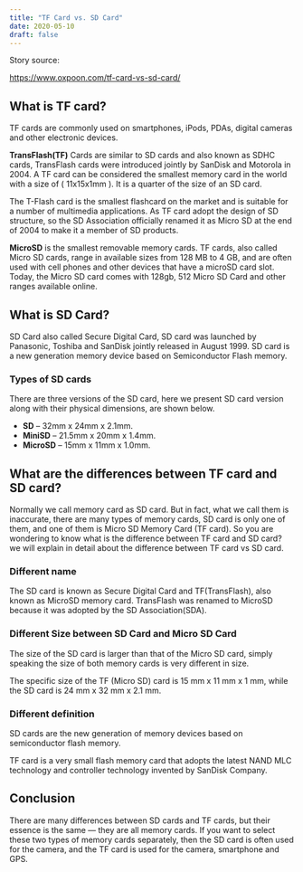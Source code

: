 ```yaml
---
title: "TF Card vs. SD Card" 
date: 2020-05-10 
draft: false 
---
```


Story source:

https://www.oxpoon.com/tf-card-vs-sd-card/


## **What is TF card?**

TF cards are commonly used on smartphones, iPods, PDAs, digital cameras and
other electronic devices.

**TransFlash(TF)** Cards are similar to SD cards and also known as SDHC cards,
TransFlash cards were introduced jointly by SanDisk and Motorola in 2004. A TF
card can be considered the smallest memory card in the world with a size of (
11x15x1mm ). It is a quarter of the size of an SD card.

The T-Flash card is the smallest flashcard on the market and is suitable for a
number of multimedia applications. As TF card adopt the design of SD
structure, so the SD Association officially renamed it as Micro SD at the end
of 2004 to make it a member of SD products.

**MicroSD** is the smallest removable memory cards. TF cards, also called
Micro SD cards, range in available sizes from 128 MB to 4 GB, and are often
used with cell phones and other devices that have a microSD card slot. Today,
the Micro SD card comes with 128gb, 512 Micro SD Card and other ranges
available online.

## **What is SD Card?**

  
SD Card also called Secure Digital Card, SD card was launched by Panasonic,
Toshiba and SanDisk jointly released in August 1999. SD card is a new
generation memory device based on Semiconductor Flash memory.

### **Types of SD cards**

There are three versions of the SD card, here we present SD card version along
with their physical dimensions, are shown below.

  * **SD** – 32mm x 24mm x 2.1mm.
  * **MiniSD** – 21.5mm x 20mm x 1.4mm.
  * **MicroSD** – 15mm x 11mm x 1.0mm.

## **What are the differences between TF card and SD card?**

Normally we call memory card as SD card. But in fact, what we call them is
inaccurate, there are many types of memory cards, SD card is only one of them,
and one of them is Micro SD Memory Card (TF card). So you are wondering to
know what is the difference between TF card and SD card? we will explain in
detail about the difference between TF card vs SD card.

### **Different name**

The SD card is known as Secure Digital Card and TF(TransFlash), also known as
MicroSD memory card. TransFlash was renamed to MicroSD because it was adopted
by the SD Association(SDA).

### **Different Size between SD Card and Micro SD Card**

The size of the SD card is larger than that of the Micro SD card, simply
speaking the size of both memory cards is very different in size.

The specific size of the TF (Micro SD) card is 15 mm x 11 mm x 1 mm, while the
SD card is 24 mm x 32 mm x 2.1 mm.

### **Different definition**

SD cards are the new generation of memory devices based on semiconductor flash
memory.

TF card is a very small flash memory card that adopts the latest NAND MLC
technology and controller technology invented by SanDisk Company.

## **Conclusion**

There are many differences between SD cards and TF cards, but their essence is
the same — they are all memory cards. If you want to select these two types of
memory cards separately, then the SD card is often used for the camera, and
the TF card is used for the camera, smartphone and GPS.

